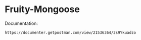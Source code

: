 # Fruity-Mongoose

Documentation:

```
https://documenter.getpostman.com/view/21536364/2s9Ykuadzo
```
